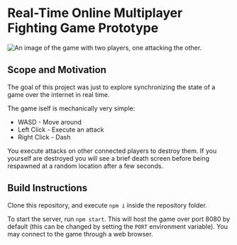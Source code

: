 # Real-Time Online Multiplayer Fighting Game Prototype

![An image of the game with two players, one attacking the other.]("screenshot.png")

## Scope and Motivation

The goal of this project was just to explore synchronizing the state of a game over the internet in real time. 

The game iself is mechanically very simple:
- WASD - Move around
- Left Click - Execute an attack
- Right Click - Dash

You execute attacks on other connected players to destroy them. If you yourself are destroyed you will see a brief
death screen before being respawned at a random location after a few seconds.

## Build Instructions

Clone this repository, and execute `npm i` inside the repository folder.

To start the server, run `npm start`. This will host the game over port 8080 by default (this can be changed by setting
the `PORT` environment variable). You may connect to the game through a web browser. 

